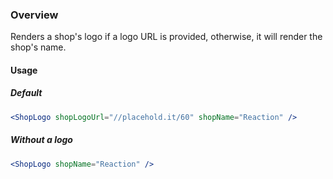 ### Overview
Renders a shop's logo if a logo URL is provided, otherwise, it will render the shop's name.

#### Usage

##### Default

```jsx
<ShopLogo shopLogoUrl="//placehold.it/60" shopName="Reaction" />
```

##### Without a logo

```jsx
<ShopLogo shopName="Reaction" />
```
